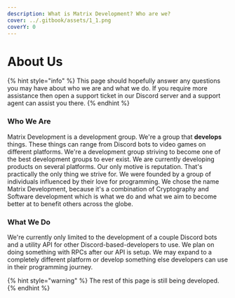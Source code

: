 ```yaml
---
description: What is Matrix Development? Who are we?
cover: ../.gitbook/assets/1_1.png
coverY: 0
---
```


# About Us

{% hint style="info" %}
This page should hopefully answer any questions you may have about who we are and what we do. If you require more assistance then open a support ticket in our Discord server and a support agent can assist you there.
{% endhint %}

### Who We Are

Matrix Development is a development group. We're a group that **develops** things. These things can range from Discord bots to video games on different platforms. We're a development group striving to become one of the best development groups to ever exist. We are currently developing products on several platforms. Our only motive is reputation. That's practically the only thing we strive for. We were founded by a group of individuals influenced by their love for programming. We chose the name Matrix Development, because it's a combination of Cryptography and Software development which is what we do and what we aim to become better at to benefit others across the globe.

### What We Do

We're currently only limited to the development of a couple Discord bots and a utility API for other Discord-based-developers to use. We plan on doing something with RPCs after our API is setup. We may expand to a completely different platform or develop something else developers can use in their programming journey.

{% hint style="warning" %}
The rest of this page is still being developed.
{% endhint %}
